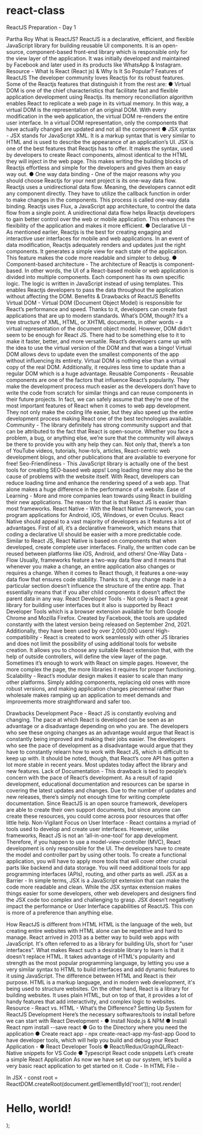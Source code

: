 # react-class
ReactJS Preparation - Day 1 

Partha Roy 
What is ReactJS? 
ReactJS is a declarative, efficient, and flexible JavaScript library for building reusable UI components. It is an open-source, component-based front-end library which is responsible only for the view layer of the application. It was 
initially developed and maintained by Facebook and later used in its products like WhatsApp & Instagram. 
Resource - What Is React (React js) & Why Is It So Popular? 
Features of ReactJS 
The developer community loves Reactjs for its robust features. Some of the Reactjs features that distinguish it from the rest are: 
● Virtual DOM is one of the chief characteristics that facilitate fast and flexible application development using Reactjs. Its memory reconciliation algorithm enables React to replicate a web page in its virtual memory. In this way, a virtual DOM is the representation of an original DOM. 
With every modification in the web application, the virtual DOM re-renders the entire user interface. In a virtual DOM representation, only the components that have actually changed are updated and not all the component 
● JSX syntax - JSX stands for JavaScript XML. It is a markup syntax that is very similar to HTML and is used to describe the appearance of an application’s UI. JSX is one of the best features that Reactjs has to offer. 
It makes the syntax, used by developers to create React components, almost identical to the HTML they will inject in the web page. This makes
writing the building blocks of Reactjs effortless and simple for the developers and gives them an easy way out. 
● One way data binding - One of the major reasons why you should choose Reactjs for your next project is its one-way data flow. Reactjs uses a unidirectional data flow. Meaning, the developers cannot edit any component directly. They have to utilize the callback function in order to make changes in the components. This process is called one-way data binding. 
Reactjs uses Flux, a JavaScript app architecture, to control the data flow from a single point. A unidirectional data flow helps Reactjs developers to gain better control over the web or mobile application. This enhances the flexibility of the application and makes it more efficient. 
● Declarative UI - As mentioned earlier, Reactjs is the best for creating engaging and interactive user interfaces for mobile and web applications. In an event of data modification, Reactjs adequately renders and updates just the right components. 
It generates a simple view for each state of the application. This feature makes the code more readable and simpler to debug. 
● Component-based architecture - The architecture of Reactjs is component-based. In other words, the UI of a React-based mobile or web application is divided into multiple components. Each component has its own specific logic. The logic is written in JavaScript instead of using templates. This enables Reactjs developers to pass the data throughout the application without affecting the DOM. 
Benefits & Drawbacks of ReactJS 
Benefits 
Virtual DOM - Virtual DOM (Document Object Model) is responsible for React’s performance and speed. Thanks to it, developers can create fast applications that are up to modern standards. What’s DOM, though? It’s a tree structure of XML, HTML, or XHTML documents, in other words – a virtual representation of
the document object model. However, DOM didn’t seem to be enough for React JS. 
There had to be something else to it to make it faster, better, and more versatile. React’s developers came up with the idea to use the virtual version of the DOM and that was a bingo! Virtual DOM allows devs to update even the smallest components of the app without influencing its entirety. 
Virtual DOM is nothing else than a virtual copy of the real DOM. Additionally, it requires less time to update than a regular DOM which is a huge advantage. 
Reusable Components - Reusable components are one of the factors that influence React’s popularity. They make the development process much easier as the developers don’t have to write the code from scratch for similar things and can reuse components in their future projects. 
In fact, we can safely assume that they’re one of the most important features of React when it comes to web app development. They not only make the coding life easier, but they also speed up the entire development process making React one of the best technologies available. 
Community - The library definitely has strong community support and that can be attributed to the fact that React is open-source. Whether you face a problem, a bug, or anything else, we’re sure that the community will always be there to provide you with any help they can. 
Not only that, there’s a ton of YouTube videos, tutorials, how-to’s, articles, React-centric web development blogs, and other publications that are available to everyone for free! 
Seo-Friendliness - This JavaScript library is actually one of the best tools for creating SEO-based web apps! Long loading time may also be the cause of problems with the website itself.
With React, developers can reduce loading time and enhance the rendering speed of a web app. That alone makes a huge difference in the performance of a website. 
Ease of Learning - More and more companies lean towards using React in building their new applications. The reason for that is that React JS is easier than most frameworks. 
React Native - With the React Native framework, you can program applications for Android, iOS, Windows, or even Oculus. React Native should appeal to a vast majority of developers as it features a lot of advantages. 
First of all, it’s a declarative framework, which means that coding a declarative UI should be easier with a more predictable code. 
Similar to React JS, React Native is based on components that when developed, create complete user interfaces. 
Finally, the written code can be reused between platforms like iOS, Android, and others! 
One-Way Data - Flow Usually, frameworks feature a two-way data flow and it means that whenever you make a change, an entire application also changes or requires a change. When it comes to React though, it features a one-way data flow that ensures code stability. 
Thanks to it, any change made in a particular section doesn’t influence the structure of the entire app. That essentially means that if you alter child components it doesn’t affect the parent data in any way. 
React Developer Tools - Not only is React a great library for building user interfaces but it also is supported by React Developer Tools which is a browser extension available for both Google Chrome and Mozilla Firefox.
Created by Facebook, the tools are updated constantly with the latest version being released on September 2nd, 2021. Additionally, they have been used by over 2,000,000 users! 
High-compatibility - React is created to work seamlessly with other JS libraries and does not limit the possibility of using additional tools for website creation. It allows you to choose any suitable React extension that, with the help of outside controllers, will define the view layer of the page. 
Sometimes it’s enough to work with React on simple pages. However, the more complex the page, the more libraries it requires for proper functioning. 
Scalability - React’s modular design makes it easier to scale than many other platforms. Simply adding components, replacing old ones with more robust versions, and making application changes piecemeal rather than wholesale makes ramping up an application to meet demands and improvements more straightforward and safer too.

Drawbacks 
Development Pace - React JS is constantly evolving and changing. The pace at which React is developed can be seen as an advantage or a disadvantage depending on who you are. 
The developers who see these ongoing changes as an advantage would argue that React is constantly being improved and making their jobs easier. The developers who see the pace of development as a disadvantage would argue that they have to constantly relearn how to work with React JS, which is difficult to keep up with. 
It should be noted, though, that React’s core API has gotten a lot more stable in recent years. Most updates today affect the library and new features.
Lack of Documentation - This drawback is tied to people’s concern with the pace of React’s development. As a result of rapid development, educational documentation and resources can be sparse in covering the latest updates and changes. Due to the number of updates and new releases, there’s simply not enough time for writing complete documentation. Since ReactJS is an open source framework, developers are able to create their own support documents, but since anyone can create these resources, you could come across poor resources that offer little help. 
Non-Vigilant Focus on User Interface - React contains a myriad of tools used to develop and create user interfaces. However, unlike frameworks, React JS is not an ‘all-in-one-tool’ for app development. 
Therefore, if you happen to use a model-view-controller (MVC), React development is only responsible for the UI. The developers have to create the model and controller part by using other tools. 
To create a functional application, you will have to apply more tools that will cover other crucial parts like backend and data storage. You will need additional tools for app programming interfaces (APIs), routing, and other parts as well. 
JSX as a Barrier - In simple terms, JSX is a JavaScript extension that can make the code more readable and clean. While the JSX syntax extension makes things easier for some developers, other web developers and designers find the JSX code too complex and challenging to grasp. 
JSX doesn’t negatively impact the performance or User Interface capabilities of ReactJS. This con is more of a preference than anything else.

How ReactJS is different from HTML 
HTML is the language of the web, but creating entire websites with HTML alone can be repetitive and hard to manage. 
React arrived in 2013 as a better way to build web apps with JavaScript. It's often referred to as a library for building UIs, short for "user interfaces". 
What makes React such a desirable library to learn is that it doesn't replace HTML. 
It takes advantage of HTML's popularity and strength as the most popular programming language, by letting you use a very similar syntax to HTML to build interfaces and add dynamic features to it using JavaScript. 
The difference between HTML and React is their purpose. HTML is a markup language, and in modern web development, it's being used to structure websites. On the other hand, React is a library for building websites. It uses plain HTML, but on top of that, it provides a lot of handy features that add interactivity, and complex logic to websites. 
Resource - React vs. HTML - What’s the Difference?
Setting Up System for ReactJS Development 
Here’s the necessary softwares/tools to install before we can start with React Development - 
● Install Node.js & NPM 
● Install React 
npm install --save react 
● Go to the Directory where you need the application 
● Create react app - 
npx create-react-app my-fast-app 
Good to have developer tools, which will help you build and debug your React Application - 
● React Developer Tools 
● React/Redux/GraphQL/React-Native snippets for VS Code ● Typescript React code snippets 
Let’s create a simple React Application 
As now we have set up our system, let’s build a very basic react application to get started on it. 
Code - 
In HTML File - 
<div id="root"> 
<!-- This element's contents will be replaced with your component. --> </div> 
In JSX - 
const root = ReactDOM.createRoot(document.getElementById('root')); root.render(<h1>Hello, world!</h1>);

